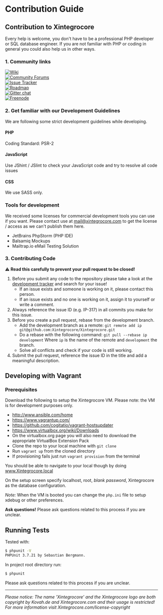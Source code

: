 # Contribution Guide

## Contribution to Xintegrocore

Every help is welcome, you don't have to be a professional PHP developer or SQL database engineer.
If you are not familiar with PHP or coding in general you could also help us in other ways.

### 1. Community links

[![Wiki](https://img.shields.io/badge/Help%3A-Official%20Wiki-429ae1.svg)](https://wiki.xintegrocore.com/)    
[![Community Forums](https://img.shields.io/badge/Help%3A-Community%20Forums-429ae1.svg)](https://community.xintegrocore.com/)    
[![Issue Tracker](https://img.shields.io/badge/Development%3A-Issue%20Tracker-429ae1.svg)](https://development.xintegrocore.com/)    
[![Roadmap](https://img.shields.io/badge/Development%3A-Roadmap-429ae1.svg)](https://go.xintegrocore.com/roadmapv1)    
[![Gitter chat](https://img.shields.io/badge/Chat%3A-Gitter-green.svg)](https://gitter.im/Xintegrocore/Xintegrocore)    
[![Freenode](https://img.shields.io/badge/Chat%3A-Freenode%20(IRC)-green.svg)](irc://irc.freenode.net/Xintegrocore) 

### 2. Get familiar with our Development Guidelines
We are following some strict development guidelines while developing.

#### PHP
Coding Standard: PSR-2

#### JavaScript
Use JShint / JSlint to check your JavaScript code and try to resolve all code issues

#### CSS
We use SASS only.

### Tools for development
We received some licenses for commercial development tools you can use if you want. Please contact use at mail@xintegrocore.com to get the license / access as we can't publish them here.

* JetBrains PhpStorm (PHP IDE)
* Balsamiq Mockups
* Mailtrap.io eMail Testing Solution

### 3. Contributing Code

:warning: **Read this carefully to prevent your pull request to be closed!**

1. Before you submit any code to the repository please take a look at the [development tracker](https://development.xintegrocore.com) and search for your issue!
    * If an issue exists and someone is working on it, please contact this person.
    * If an issue exists and no one is working on it, assign it to yourself or write a comment.
2. Always reference the issue ID (e.g. IP-317) in all commits you make for this issue.
3. Before you create a pull request, rebase from the development branch.
    * Add the development branch as a remote: `git remote add ip git@github.com:Xintegrocore/Xintegrocore.git`
    * Do a rebase with the following command: `git pull --rebase ip development`
    Where `ip` is the name of the remote and `development` the branch.
    * Solve all conflicts and check if your code is still working.
4. Submit the pull request, reference the issue ID in the title and add a meaningful description.

## Developing with Vagrant

### Prerequisites

Download the following to setup the Xintegrocore VM.  Please note: the VM is for development purposes only.

* http://www.ansible.com/home
* https://www.vagrantup.com/
* https://github.com/cogitatio/vagrant-hostsupdater
* https://www.virtualbox.org/wiki/Downloads
* On the virtualbox.org page you will also need to download the appropriate VirtualBox Extension Pack
* Clone the repo to your local machine with `git clone`
* Run `vagrant up` from the cloned directory
* If provisioning fails just run `vagrant provision` from the terminal

You should be able to navigate to your local though by doing www.Xintegrocore.local  

On the setup screen specify localhost, root, *blank password*, Xintegrocore as the database configuration.

*Note:* When the VM is booted you can change the `php.ini` file to setup xdebug or other preferences.

__Ask questions!__ Please ask questions related to this process if you are unclear.

## Running Tests

Tested with:
```bash
$ phpunit -V
PHPUnit 3.7.21 by Sebastian Bergmann.
```

In project root directory run:
```bash
$ phpunit
```

Please ask questions related to this process if you are unclear.

---
  
*Please notice: The name 'Xintegrocore' and the Xintegrocore logo are both copyright by Kovah.de and Xintegrocore.com
and their usage is restricted! For more information visit Xintegrocore.com/license-copyright*
